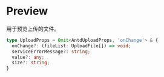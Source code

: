 # Preview

用于预览上传的文件。

```ts
type UploadProps = Omit<AntdUploadProps, 'onChange'> & {
  onChange?: (fileList: UploadFile[]) => void;
  serviceErrorMessage?: string;
  value?: any;
  size?: string;
}
```

<code src="./demos/demo1.tsx"></code>
